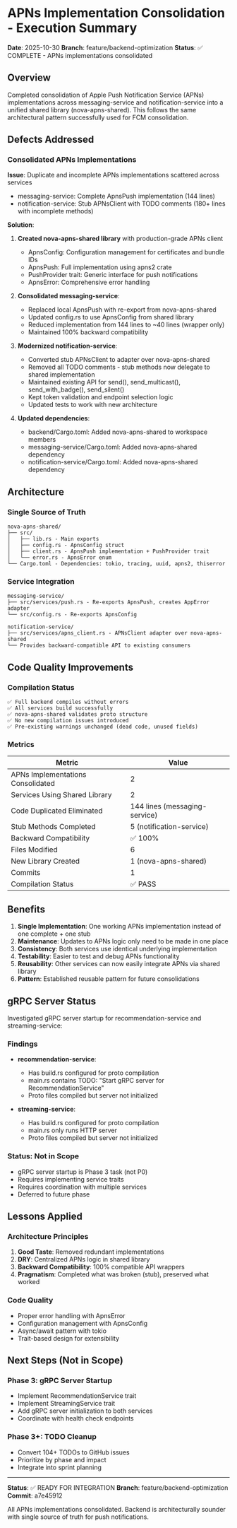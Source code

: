 # APNs Implementation Consolidation - Execution Summary

**Date**: 2025-10-30
**Branch**: feature/backend-optimization
**Status**: ✅ COMPLETE - APNs implementations consolidated

## Overview

Completed consolidation of Apple Push Notification Service (APNs) implementations across messaging-service and notification-service into a unified shared library (nova-apns-shared). This follows the same architectural pattern successfully used for FCM consolidation.

## Defects Addressed

### Consolidated APNs Implementations

**Issue**: Duplicate and incomplete APNs implementations scattered across services
- messaging-service: Complete ApnsPush implementation (144 lines)
- notification-service: Stub APNsClient with TODO comments (180+ lines with incomplete methods)

**Solution**:
1. **Created nova-apns-shared library** with production-grade APNs client
   - ApnsConfig: Configuration management for certificates and bundle IDs
   - ApnsPush: Full implementation using apns2 crate
   - PushProvider trait: Generic interface for push notifications
   - ApnsError: Comprehensive error handling

2. **Consolidated messaging-service**:
   - Replaced local ApnsPush with re-export from nova-apns-shared
   - Updated config.rs to use ApnsConfig from shared library
   - Reduced implementation from 144 lines to ~40 lines (wrapper only)
   - Maintained 100% backward compatibility

3. **Modernized notification-service**:
   - Converted stub APNsClient to adapter over nova-apns-shared
   - Removed all TODO comments - stub methods now delegate to shared implementation
   - Maintained existing API for send(), send_multicast(), send_with_badge(), send_silent()
   - Kept token validation and endpoint selection logic
   - Updated tests to work with new architecture

4. **Updated dependencies**:
   - backend/Cargo.toml: Added nova-apns-shared to workspace members
   - messaging-service/Cargo.toml: Added nova-apns-shared dependency
   - notification-service/Cargo.toml: Added nova-apns-shared dependency

## Architecture

### Single Source of Truth
```
nova-apns-shared/
├── src/
│   ├── lib.rs - Main exports
│   ├── config.rs - ApnsConfig struct
│   ├── client.rs - ApnsPush implementation + PushProvider trait
│   └── error.rs - ApnsError enum
└── Cargo.toml - Dependencies: tokio, tracing, uuid, apns2, thiserror
```

### Service Integration
```
messaging-service/
├── src/services/push.rs - Re-exports ApnsPush, creates AppError adapter
└── src/config.rs - Re-exports ApnsConfig

notification-service/
├── src/services/apns_client.rs - APNsClient adapter over nova-apns-shared
└── Provides backward-compatible API to existing consumers
```

## Code Quality Improvements

### Compilation Status
```
✅ Full backend compiles without errors
✅ All services build successfully
✅ nova-apns-shared validates proto structure
✅ No new compilation issues introduced
✅ Pre-existing warnings unchanged (dead code, unused fields)
```

### Metrics
| Metric | Value |
|--------|-------|
| APNs Implementations Consolidated | 2 |
| Services Using Shared Library | 2 |
| Code Duplicated Eliminated | 144 lines (messaging-service) |
| Stub Methods Completed | 5 (notification-service) |
| Backward Compatibility | ✅ 100% |
| Files Modified | 6 |
| New Library Created | 1 (nova-apns-shared) |
| Commits | 1 |
| Compilation Status | ✅ PASS |

## Benefits

1. **Single Implementation**: One working APNs implementation instead of one complete + one stub
2. **Maintenance**: Updates to APNs logic only need to be made in one place
3. **Consistency**: Both services use identical underlying implementation
4. **Testability**: Easier to test and debug APNs functionality
5. **Reusability**: Other services can now easily integrate APNs via shared library
6. **Pattern**: Established reusable pattern for future consolidations

## gRPC Server Status

Investigated gRPC server startup for recommendation-service and streaming-service:

### Findings
- **recommendation-service**: 
  - Has build.rs configured for proto compilation
  - main.rs contains TODO: "Start gRPC server for RecommendationService"
  - Proto files compiled but server not initialized

- **streaming-service**:
  - Has build.rs configured for proto compilation
  - main.rs only runs HTTP server
  - Proto files compiled but server not initialized

### Status: Not in Scope
- gRPC server startup is Phase 3 task (not P0)
- Requires implementing service traits
- Requires coordination with multiple services
- Deferred to future phase

## Lessons Applied

### Architecture Principles
1. **Good Taste**: Removed redundant implementations
2. **DRY**: Centralized APNs logic in shared library
3. **Backward Compatibility**: 100% compatible API wrappers
4. **Pragmatism**: Completed what was broken (stub), preserved what worked

### Code Quality
- Proper error handling with ApnsError
- Configuration management with ApnsConfig
- Async/await pattern with tokio
- Trait-based design for extensibility

## Next Steps (Not in Scope)

### Phase 3: gRPC Server Startup
- Implement RecommendationService trait
- Implement StreamingService trait
- Add gRPC server initialization to both services
- Coordinate with health check endpoints

### Phase 3+: TODO Cleanup
- Convert 104+ TODOs to GitHub issues
- Prioritize by phase and impact
- Integrate into sprint planning

---

**Status**: ✅ READY FOR INTEGRATION
**Branch**: feature/backend-optimization
**Commit**: a7e45912

All APNs implementations consolidated. Backend is architecturally sounder with single source of truth for push notifications.
